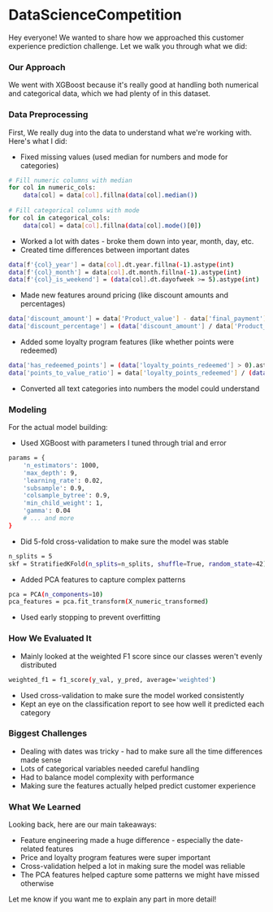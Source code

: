 # DataScienceCompetition

Hey everyone! We wanted to share how we approached this customer experience prediction challenge. Let we walk you through what we did:

### Our Approach
 We went with XGBoost because it's really good at handling both numerical and categorical data, which we had plenty of in this dataset.

### Data Preprocessing

First, We really dug into the data to understand what we're working with. Here's what I did:

*  Fixed missing values (used median for numbers and mode for categories)

```bash 
# Fill numeric columns with median
for col in numeric_cols:
    data[col] = data[col].fillna(data[col].median())
    
# Fill categorical columns with mode
for col in categorical_cols:
    data[col] = data[col].fillna(data[col].mode()[0])
```
* Worked a lot with dates - broke them down into year, month, day, etc.
* Created time differences between important dates

```bash
data[f'{col}_year'] = data[col].dt.year.fillna(-1).astype(int)
data[f'{col}_month'] = data[col].dt.month.fillna(-1).astype(int)
data[f'{col}_is_weekend'] = (data[col].dt.dayofweek >= 5).astype(int)
```

* Made new features around pricing (like discount amounts and percentages)

```bash
data['discount_amount'] = data['Product_value'] - data['final_payment']
data['discount_percentage'] = (data['discount_amount'] / data['Product_value'] * 100).clip(0, 100)
```

* Added some loyalty program features (like whether points were redeemed)

```bash
data['has_redeemed_points'] = (data['loyalty_points_redeemed'] > 0).astype(int)
data['points_to_value_ratio'] = data['loyalty_points_redeemed'] / (data['Product_value'] + 1)
```

* Converted all text categories into numbers the model could understand

### Modeling
For the actual model building:

* Used XGBoost with parameters I tuned through trial and error

```bash
params = {
    'n_estimators': 1000,
    'max_depth': 9,
    'learning_rate': 0.02,
    'subsample': 0.9,
    'colsample_bytree': 0.9,
    'min_child_weight': 1,
    'gamma': 0.04
    # ... and more
}
```

* Did 5-fold cross-validation to make sure the model was stable

```bash
n_splits = 5
skf = StratifiedKFold(n_splits=n_splits, shuffle=True, random_state=42)
```

* Added PCA features to capture complex patterns

```bash
pca = PCA(n_components=10)
pca_features = pca.fit_transform(X_numeric_transformed)
```

* Used early stopping to prevent overfitting

### How We Evaluated It

* Mainly looked at the weighted F1 score since our classes weren't evenly distributed

```bash
weighted_f1 = f1_score(y_val, y_pred, average='weighted')

```

* Used cross-validation to make sure the model worked consistently
* Kept an eye on the classification report to see how well it predicted each category

### Biggest Challenges

* Dealing with dates was tricky - had to make sure all the time differences made sense
* Lots of categorical variables needed careful handling
* Had to balance model complexity with performance
* Making sure the features actually helped predict customer experience

### What We Learned
Looking back, here are our main takeaways:

* Feature engineering made a huge difference - especially the date-related features
* Price and loyalty program features were super important
* Cross-validation helped a lot in making sure the model was reliable
* The PCA features helped capture some patterns we might have missed otherwise

Let me know if you want me to explain any part in more detail!